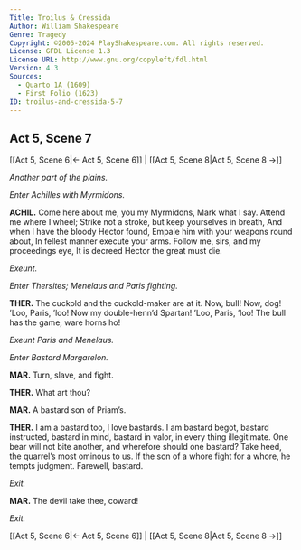```yaml
---
Title: Troilus & Cressida
Author: William Shakespeare
Genre: Tragedy
Copyright: ©2005-2024 PlayShakespeare.com. All rights reserved.
License: GFDL License 1.3
License URL: http://www.gnu.org/copyleft/fdl.html
Version: 4.3
Sources:
  - Quarto 1A (1609)
  - First Folio (1623)
ID: troilus-and-cressida-5-7
---
```


## Act 5, Scene 7
[[Act 5, Scene 6|← Act 5, Scene 6]] | [[Act 5, Scene 8|Act 5, Scene 8 →]]

*Another part of the plains.*

*Enter Achilles with Myrmidons.*

**ACHIL.**
Come here about me, you my Myrmidons,
Mark what I say. Attend me where I wheel;
Strike not a stroke, but keep yourselves in breath,
And when I have the bloody Hector found,
Empale him with your weapons round about,
In fellest manner execute your arms.
Follow me, sirs, and my proceedings eye,
It is decreed Hector the great must die.

*Exeunt.*

*Enter Thersites; Menelaus and Paris fighting.*

**THER.**
The cuckold and the cuckold-maker are at it. Now, bull! Now, dog! ’Loo, Paris, ’loo! Now my double-henn’d Spartan! ’Loo, Paris, ’loo! The bull has the game, ware horns ho!

*Exeunt Paris and Menelaus.*

*Enter Bastard Margarelon.*

**MAR.**
Turn, slave, and fight.

**THER.**
What art thou?

**MAR.**
A bastard son of Priam’s.

**THER.**
I am a bastard too, I love bastards. I am bastard begot, bastard instructed, bastard in mind, bastard in valor, in every thing illegitimate. One bear will not bite another, and wherefore should one bastard? Take heed, the quarrel’s most ominous to us. If the son of a whore fight for a whore, he tempts judgment. Farewell, bastard.

*Exit.*

**MAR.**
The devil take thee, coward!

*Exit.*

[[Act 5, Scene 6|← Act 5, Scene 6]] | [[Act 5, Scene 8|Act 5, Scene 8 →]]